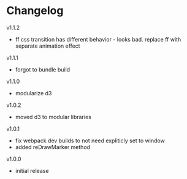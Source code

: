 # Changelog

v1.1.2
- ff css transition has different behavior - looks bad.  replace ff with separate animation effect

v1.1.1
- forgot to bundle build

v1.1.0
- modularize d3

v1.0.2
- moved d3 to modular libraries

v1.0.1
- fix webpack dev builds to not need expliticly set to window
- added reDrawMarker method

v1.0.0
- initial release
